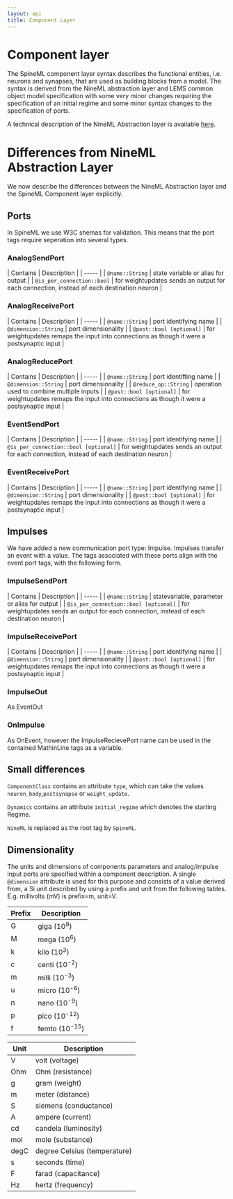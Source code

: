 ```yaml
---
layout: api
title: Component Layer
---
```


# Component layer

The SpineML component layer syntax describes the functional entities, i.e. neurons and synapses, that are used as building blocks from a model. The syntax is derived from the NineML abstraction layer and LEMS common object model specification with some very minor changes requiring the specification of an initial regime and some minor syntax changes to the specification of ports.

A technical description of the NineML Abstraction layer is available [here](http://software.incf.org/software/nineml/wiki/nineml-specification/nineml-specifications#SECTION01030).

# Differences from NineML Abstraction Layer

We now describe the differences between the NineML Abstraction layer and the SpineML Component layer explicitly.

## Ports

In SpineML we use W3C shemas for validation. This means that the port tags require seperation into several types.

### AnalogSendPort

|  Contains  |  Description  |
| ----- |
|  `@name::String`  |  state variable or alias for output  |
|  `@is_per_connection::bool`  |  for weightupdates sends an output for each connection, instead of each destination neuron  |

### AnalogReceivePort

|  Contains  |  Description  |
| ----- |
|  `@name::String`  |  port identifying name  |
|  `@dimension::String`  |  port dimensionality  |
|  `@post::bool [optional]`  |  for weightupdates remaps the input into connections as though it were a postsynaptic input  |

### AnalogReducePort

|  Contains  |  Description  |
| ----- |
|  `@name::String`  |  port identifting name  |
|  `@dimension::String`  |  port dimensionality  |
|  `@reduce_op::String`  |  operation used to combine multiple inputs  |
|  `@post::bool [optional]`  |  for weightupdates remaps the input into connections as though it were a postsynaptic input  |

### EventSendPort

|  Contains  |  Description  |
| ----- |
|  `@name::String`  |  port identifying name  |
|  `@is_per_connection::bool [optional]`  |  for weightupdates sends an output for each connection, instead of each destination neuron  |

### EventReceivePort

|  Contains  |  Description  |
| ----- |
|  `@name::String`  |  port identifying name  |
|  `@dimension::String`  |  port dimensionality  |
|  `@post::bool [optional]`  |  for weightupdates remaps the input into connections as though it were a postsynaptic input  |

## Impulses

We have added a new communication port type: Impulse. Impulses transfer an event with a value. The tags associated with these ports align with the event port tags, with the following form.

### ImpulseSendPort

|  Contains  |  Description  |
| ----- |
|  `@name::String`  |  statevariable, parameter or alias for output  |
|  `@is_per_connection::bool [optional]`  |  for weightupdates sends an output for each connection, instead of each destination neuron  |

### ImpulseReceivePort

|  Contains  |  Description  |
| ----- |
|  `@name::String`  |  port identifying name  |
|  `@dimension::Stirng`  |  port dimensionality  |
|  `@post::bool [optional]`  |  for weightupdates remaps the input into connections as though it were a postsynaptic input  |

### ImpulseOut

As EventOut

### OnImpulse

As OnEvent, however the ImpulseRecievePort name can be used in the contained MathinLine tags as a variable.

## Small differences

`ComponentClass` contains an attribute `type`, which can take the values `neuron_body`,`postsynapse` or `weight_update`.

`Dynamics` contains an attribute `initial_regime` which denotes the starting Regime.

`NineML` is replaced as the root tag by `SpineML`.

## Dimensionality

The units and dimensions of components parameters and analog/impulse input ports are specified within a component description. A single ```@dimension``` attribute is used for this purpose and consists of a value derived from, a Si unit described by using a prefix and unit from the following tables. E.g. millivolts (mV) is prefix=m, unit=V.

| Prefix | Description |
| --- | --- |
| G | giga (10<sup>9</sup>) |
| M | mega (10<sup>6</sup>) |
| k | kilo (10<sup>3</sup>) |
| c | centi (10<sup>-2</sup>) |
| m | milli (10<sup>-3</sup>) |
| u | micro (10<sup>-6</sup>) |
| n | nano (10<sup>-9</sup>) |
| p | pico (10<sup>-12</sup>) |
| f | femto (10<sup>-15</sup>) |

| Unit | Description |
| --- | --- |
| V | volt (voltage) |
| Ohm | Ohm (resistance) |
| g | gram (weight) |
| m | meter (distance) |
| S | siemens (conductance) |
| A | ampere (current) |
| cd | candela (luminosity) |
| mol | mole (substance) |
| degC | degree Celsius (temperature) |
| s | seconds (time) |
| F | farad (capacitance) |
| Hz | hertz (frequency) |
